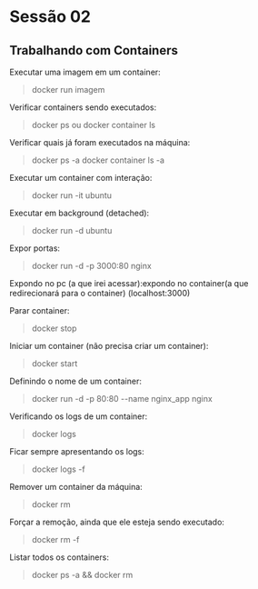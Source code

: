 # Sessão 02

## Trabalhando com Containers

Executar uma imagem em um container:
> docker run imagem

Verificar containers sendo executados:
> docker ps ou docker container ls

Verificar quais já foram executados na máquina:
> docker ps -a
> docker container ls -a

Executar um container com interação:
> docker run -it ubuntu

Executar em background (detached):
> docker run -d  ubuntu

Expor portas:
> docker run -d -p 3000:80 nginx

Expondo no pc (a que irei acessar):expondo no container(a que redirecionará para o container) (localhost:3000)

Parar container:
> docker stop <id ou nome>

Iniciar um container (não precisa criar um container):
> docker start <id> 

Definindo o nome de um container:
> docker run -d -p 80:80 --name nginx_app nginx

Verificando os logs de um container:
> docker logs <id>

Ficar sempre apresentando os logs:
> docker logs -f <id>

Remover um container da máquina:
> docker rm <id>

Forçar a remoção, ainda que ele esteja sendo executado:
> docker rm <id> -f

Listar todos os containers:
> docker ps -a && docker rm <id ou nome>
